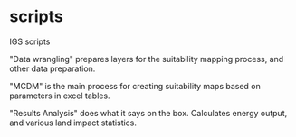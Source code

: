 # scripts
 IGS scripts

"Data wrangling" prepares layers for the suitability mapping process, and other data preparation.

"MCDM" is the main process for creating suitability maps based on parameters in excel tables.

"Results Analysis" does what it says on the box. Calculates energy output, and various land impact statistics.
